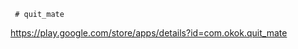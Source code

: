      # quit_mate

   
 https://play.google.com/store/apps/details?id=com.okok.quit_mate
  
  
  
 
 
    
   
           
 
 
  
